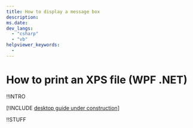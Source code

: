 ```yaml
---
title: How to display a message box
description: 
ms.date: 
dev_langs: 
  - "csharp"
  - "vb"
helpviewer_keywords:
  - 
---
```


# How to print an XPS file (WPF .NET)

<!--

Source material for this article:
- https://docs.microsoft.com/en-us/dotnet/desktop/wpf/advanced/how-to-programmatically-print-xps-files?view=netframeworkdesktop-4.8

Notes:
- None

-->

!!INTRO

[!INCLUDE [desktop guide under construction](../../includes/desktop-guide-preview-note.md)]

!!STUFF
